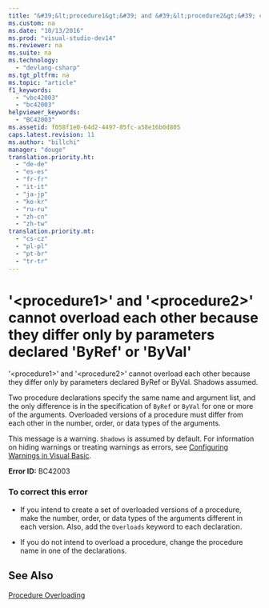 ```yaml
---
title: "&#39;&lt;procedure1&gt;&#39; and &#39;&lt;procedure2&gt;&#39; cannot overload each other because they differ only by parameters declared &#39;ByRef&#39; or &#39;ByVal&#39;"
ms.custom: na
ms.date: "10/13/2016"
ms.prod: "visual-studio-dev14"
ms.reviewer: na
ms.suite: na
ms.technology: 
  - "devlang-csharp"
ms.tgt_pltfrm: na
ms.topic: "article"
f1_keywords: 
  - "vbc42003"
  - "bc42003"
helpviewer_keywords: 
  - "BC42003"
ms.assetid: f058f1e0-64d2-4497-85fc-a58e16b0d805
caps.latest.revision: 11
ms.author: "billchi"
manager: "douge"
translation.priority.ht: 
  - "de-de"
  - "es-es"
  - "fr-fr"
  - "it-it"
  - "ja-jp"
  - "ko-kr"
  - "ru-ru"
  - "zh-cn"
  - "zh-tw"
translation.priority.mt: 
  - "cs-cz"
  - "pl-pl"
  - "pt-br"
  - "tr-tr"
---
```

# &#39;&lt;procedure1&gt;&#39; and &#39;&lt;procedure2&gt;&#39; cannot overload each other because they differ only by parameters declared &#39;ByRef&#39; or &#39;ByVal&#39;
'\<procedure1>' and '\<procedure2>' cannot overload each other because they differ only by parameters declared ByRef or ByVal. Shadows assumed.  
  
 Two procedure declarations specify the same name and argument list, and the only difference is in the specification of `ByRef` or `ByVal` for one or more of the arguments. Overloaded versions of a procedure must differ from each other in the number, order, or data types of the arguments.  
  
 This message is a warning. `Shadows` is assumed by default. For information on hiding warnings or treating warnings as errors, see [Configuring Warnings in Visual Basic](../ide/configuring-warnings-in-visual-basic.md).  
  
 **Error ID:** BC42003  
  
### To correct this error  
  
-   If you intend to create a set of overloaded versions of a procedure, make the number, order, or data types of the arguments different in each version. Also, add the `Overloads` keyword to each declaration.  
  
-   If you do not intend to overload a procedure, change the procedure name in one of the declarations.  
  
## See Also  
 [Procedure Overloading](../Topic/Procedure%20Overloading%20\(Visual%20Basic\).md)